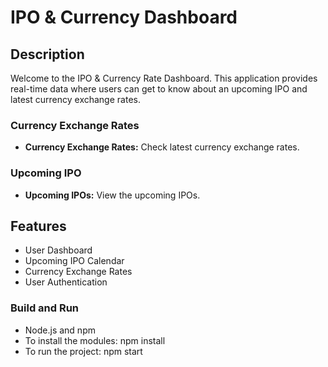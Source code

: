 # IPO & Currency Dashboard

## Description

Welcome to the IPO & Currency Rate Dashboard. This application provides real-time data where users can get to know about an upcoming IPO and latest currency exchange rates.

### Currency Exchange Rates

- **Currency Exchange Rates:** Check latest currency exchange rates.

### Upcoming IPO

- **Upcoming IPOs:** View the upcoming IPOs.

## Features

- User Dashboard
- Upcoming IPO Calendar
- Currency Exchange Rates
- User Authentication

### Build and Run

- Node.js and npm
- To install the modules: npm install
- To run the project: npm start